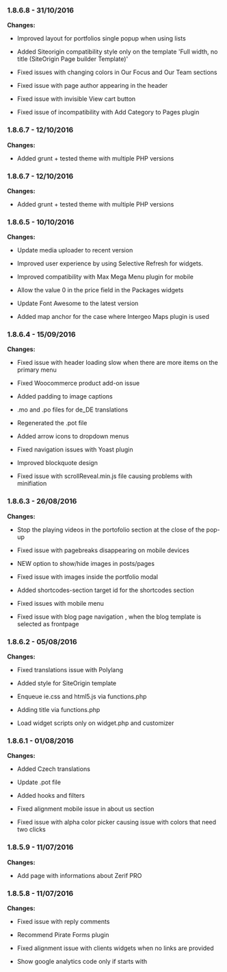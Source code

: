 
### 1.8.6.8 - 31/10/2016
**Changes:** 
- Improved layout for portfolios single popup when using lists
- Added Siteorigin compatibility style only on the template 'Full width, no title (SiteOrigin Page builder Template)'
- Fixed issues with changing colors in Our Focus and Our Team sections
- Fixed issue with page author appearing in the header
- Fixed issue with invisible View cart button
- Fixed issue of incompatibility with Add Category to Pages plugin

### 1.8.6.7 - 12/10/2016
**Changes:** 
- Added grunt + tested theme with multiple PHP versions

### 1.8.6.7 - 12/10/2016
**Changes:** 
- Added grunt + tested theme with multiple PHP versions

### 1.8.6.5 - 10/10/2016
**Changes:** 
- Update media uploader to recent version
- Improved user experience by using Selective Refresh for widgets.
- Improved compatibility with Max Mega Menu plugin for mobile
- Allow the value 0 in the price field in the Packages widgets
- Update Font Awesome to the latest version
- Added map anchor for the case where Intergeo Maps plugin is used

### 1.8.6.4 - 15/09/2016
**Changes:** 
- Fixed issue with header loading slow when there are more items on the primary menu
- Fixed Woocommerce product add-on issue
- Added padding to image captions
- .mo and .po files for de_DE translations
- Regenerated the .pot file
- Added arrow icons to dropdown menus
- Fixed navigation issues with Yoast plugin
- Improved blockquote design
- Fixed issue with scrollReveal.min.js file causing problems with minifiation

### 1.8.6.3 - 26/08/2016
**Changes:** 
- Stop the playing videos in the portofolio section at the close of the pop-up
- Fixed issue with pagebreaks disappearing on mobile devices
- NEW option to show/hide images in posts/pages
- Fixed issue with images inside the portfolio modal
- Added shortcodes-section target id for the shortcodes section
- Fixed issues with mobile menu
- Fixed issue with blog page navigation , when the blog template is selected as frontpage

### 1.8.6.2 - 05/08/2016
**Changes:** 
- Fixed translations issue with Polylang
- Added style for SiteOrigin template
- Enqueue ie.css and html5.js via functions.php
- Adding title via functions.php
- Load widget scripts only on widget.php and customizer

### 1.8.6.1 - 01/08/2016
**Changes:** 
- Added Czech translations
- Update .pot file
- Added hooks and filters
- Fixed alignment mobile issue in about us section
- Fixed issue with alpha color picker causing issue with colors that need two clicks

### 1.8.5.9 - 11/07/2016
**Changes:** 
- Add page with informations about Zerif PRO

### 1.8.5.8 - 11/07/2016
**Changes:** 
- Fixed issue with reply comments
- Recommend Pirate Forms plugin
- Fixed alignment issue with clients widgets when no links are provided
- Show google analytics code only if starts with <script>
- Moved google analytics code in footer for better loading
- Small code improvements to single post page code

### 1.8.5.7 - 30/06/2016
**Changes:** 
- Fixed issue with themeisle sdk for associative array using reset.

### 1.8.5.6 - 30/06/2016
**Changes:** 
- Fixed contact form vulnerability
- New option for accesibility ready theme

### 1.8.5.5 - 06/06/2016
**Changes:** 
- NEW Shortcodes Section
- Change menu colors options
- Update TGMP
- Fixed issue with Our team widget email and phone options sanitizing

### 1.8.5.4 - 19/05/2016
**Changes:** 
- Fixed responsive issues with the latest news section
- Added mo and po files for Persian language
 ### 1.8.5.3 - 30/04/2016 Changes: zerif-pro Fixed #337 Include parallax js only if parallax is activated zerif-pro Merge pull request #490 from HardeepAsrani/development !!! Wrong section ### 1.8.5.2 - 27/04/2016 Changes: zerif-pro Added option to change Feature knob colors. Added it to Feature No section instead of color. zerif-pro Fixed #123 Added style for <q> tag zerif-pro Fixed #486 google structured data errors zerif-pro Merge pull request #488 from HardeepAsrani/development Added option to change Feature knob colors zerif-pro Merge pull request #484 from cristian-ungureanu/development Development ### 1.8.5.1 - 25/03/2016 Changes: zerif-pro Fixed #470 Added support for cyrillic fonts zerif-pro Fixed #326, issues with colorswitching on woocommerce zerif-pro Fixed #470 Added option to use safe font zerif-pro Fixed #472 Review stars issue with latest Woocommerce ### 1.8.5.0 - 21/03/2016 Changes: zerif-pro Added language option to reCAPTCHA Added langauge option to reCAPTCHA with support to all the languages which are officially supported by reCAPTCHA + minor changes to logo title tag. zerif-pro Better language configuration Now reCAPTCHA takes language from Polylang, if active, else from get_locale();. zerif-pro Merge pull request #461 from HardeepAsrani/development Added language option to reCAPTCHA zerif-pro Added Open New Link option to Packages Now packages have an option to open links in a new tab. zerif-pro Merge pull request #463 from HardeepAsrani/development Added Open New Link option to Packages zerif-pro Fixed #460 Added missing closing tags zerif-pro Fixed Background issue when scrolling on mobile zerif-pro Revert "!!! r" This reverts commit 80f73ba666ce334b2ff8a0e865e34fe8de958039. zerif-pro Revert "Fixed Background issue when scrolling on mobile" This reverts commit 6d97a152e2a73e707930c8863164a0a45d5ec872. zerif-pro Fixed small issue with Pirate Forms plugin zerif-pro Option to have an active home link in the menu #465 zerif-pro Option to change the page template to full width site-wide #466 zerif-pro Fixed #468 Responsive cart issue in last version of woocommerce ### 1.8.4.9 - 23/02/2016 Changes: zerif-pro #439 Added option to display portfolio details on overlay zerif-pro Fixed #439 Portfolio pop-up issue zerif-pro #456, Closing divs errors ### 1.8.4.7 - 19/02/2016 Changes: zerif-pro Improved subtitle of Packages widget. It looked pretty messed up with big subtitles. zerif-pro Added Intergeo Maps shortcode to Zerif. It only appears when the plugin is active. zerif-pro Merge pull request #450 from HardeepAsrani/development !!! Improved subtitle of Packages widget. zerif-pro Added profile link Added profile link option to display a link on member's name + fixed a textarea issue. zerif-pro Fixed #451 jQuery issue zerif-pro Merge pull request #453 from HardeepAsrani/development Added profile link zerif-pro #446, Added a Full width with no title template page zerif-pro Fixed #457 Pinterest option for testimonials ### 1.8.4.6 - 09/02/2016 Changes: zerif-pro #434, Added missing strings in wpml-config.xml for contact us section placeholders zerif-pro Fixed escaping variables from Customize zerif-pro Fixed #414, errors from Google structure data testing tool zerif-pro Fixed #WP Megamenu compatible #438 zerif-pro Fixed #442 Small graphic issue with search submit in Chrome mobile zerif-pro Fixed #436 Center Testimonials Section zerif-pro #444 Option for enabling sound in background video zerif-pro #402, Readmore option on blog and in the latest news section zerif-pro Footer messed up when one option is missing zerif-pro Fixed #395 Sticky navigation bar on mobile zerif-pro Fixed #395 Sticky navigation issue on iphone zerif-pro Revert "!!! #395" This reverts commit af1b0669e90118ad0d94cbc292b504ed5cb95faf. zerif-pro Revert "!!! Fixed #395 Test sticky nav on iphone" This reverts commit 357185da6b70faaec4b123cb0d62b0f6bff8d202. zerif-pro Revert "!!! Fixed #395 Sticky nav on phone issue" This reverts commit cd479e4864927c54e4206a93c50562fed071a189. zerif-pro Revert "Fixed #395 Sticky navigation issue on iphone" This reverts commit 83d7d83f197c034fe3f271e7b83b7b027c15ef6e. zerif-pro Revert "!!! #395" This reverts commit a5399871c150270fdf326fed8213143a9b32def8. zerif-pro Revert "!!! Fixed #395" This reverts commit 37aeae3e359927d47e20ce0abe09bcf948d68f39. zerif-pro Revert "!!! Fixed #395 New version of sticky nav on mobile" This reverts commit 9bcc093c5453aa5f3b962900ae84aed249beaac8. zerif-pro Revert "!!! Fixed #395 small issue" This reverts commit df81a426dccd4c9a2d6fd949a10bdd7dd13215fc. zerif-pro Revert "Fixed #395 Sticky navigation bar on mobile" This reverts commit b69ab0e417b38c9ad371a9d1f68bb674e3125360. zerif-pro Fixed #449, woocommerce buttons in IE ### 1.8.4.5 - 22/12/2015 Changes: zerif-pro Merge remote-tracking branch 'refs/remotes/Codeinwp/development' into development zerif-pro Merge branch 'development' of https://github.com/HardeepAsrani/zerif-pro into development zerif-pro Merge pull request #10 from Codeinwp/development Development zerif-pro Merge pull request #11 from Codeinwp/development Development zerif-pro Added instagram icon to footer. zerif-pro Added YouTube + Instagram icon to Our Team zerif-pro Merge pull request #426 from HardeepAsrani/development Adds Instagram & YouTube icons zerif-pro Added mailto to Team widget's email Added mailto to team widget's email icon. zerif-pro Merge pull request #430 from HardeepAsrani/development Added mailto to Team widget's email zerif-pro zerif_after_header hook for child theme use zerif-pro Fixed #425, footer link hover color option ### 1.8.4.4 - 11/12/2015 Changes: zerif-pro Added title field to clients widget So this adds a title field to the clients widget, and it uses that title as the alt tags of the image, so we're also using it. The old alt text was "clients" for all the widgets, so this one actually uses it for something. zerif-pro Merge pull request #9 from Codeinwp/development Development zerif-pro Merge pull request #417 from HardeepAsrani/development Adding title field to the clients widget zerif-pro Fixed #420, option to open the Focus links in new window zerif-pro Fixed #413, alternative text for testimonials and our team images ### 1.8.4.3 - 03/12/2015 Changes: zerif-pro Merge pull request #8 from Codeinwp/development Development zerif-pro Our team title That's the only possible fix I could think of without messing up with people who are using it. Fixes: https://github.com/Codeinwp/zerif-pro/issues/406 zerif-pro Fixes undefined index issue with widgets Both checkboxes (our team & client) will have a hidden value of 0, if checkboxes aren't ticked which will prevent the issue. Fixes: https://github.com/Codeinwp/zerif-pro/issues/407 zerif-pro Merge pull request #408 from HardeepAsrani/development Fixes widget related issues: zerif-pro Fixed #410, undeline for categories in the menu zerif-pro Fixed #403, footer widgets area zerif-pro Fixed #398, option to set template for static page zerif-pro Pirate forms rtl style ### 1.8.4.2 - 27/11/2015 Changes: zerif-pro Menu levels issue ### 1.8.4.1 - 11/11/2015 Changes: zerif-pro Added polish translations files zerif-pro fixed backward compatibility on header.php for wp_title(); zerif-pro fixed backward compatibility on template-tags.php for wp_title(); zerif-pro Merge pull request #393 from selu91/development Development ### 1.8.4.0 - 05/11/2015 Changes: zerif-pro Merge pull request #7 from Codeinwp/development Development zerif-pro Merge pull request #384 from HardeepAsrani/development !!! Fixed text domain in content.php file zerif-pro Added Open New Window option to Our Team widgets This commit adds an Open New Window option to Our Team widgets, as it's available in Zerif Lite. zerif-pro Fixed Undefined index issue with Our Team Widget zerif-pro Merge pull request #387 from HardeepAsrani/development Added Open New Window option to Our Team widgets zerif-pro Fixed #338 Variable product label not visible zerif-pro Fixed #388 Variable product label not visible zerif-pro Fixed #389 Content too close to headline zerif-pro Fixed #243 Problem with underlined large title on Firefox zerif-pro Fixed #376, transparency issue with background ### 1.8.3.7 - 09/10/2015 Changes: zerif-pro #363, Add phone option in our team widgets zerif-pro Fixed #362, background options for the latest news and packages section ### 1.8.3.5 - 15/09/2015 Changes: zerif-pro Fixed #336, added hooks and filters for better use with child themes ### 1.8.3.4 - 09/09/2015 Changes: zerif-pro Merge pull request #3 from Codeinwp/development Development zerif-pro Changes to details hover box Only show details hover box when there's content in it. zerif-pro Fixed details zerif-pro Merge pull request #344 from HardeepAsrani/development Only show details hover box when they're content in it zerif-pro Fixed #341 microformats , schema.org zerif-pro Fixed #343, background colors for contact form error/success messages zerif-pro Fixed #308, change hover color for navbar items zerif-pro Update style.css ### 1.8.3.3 - 24/08/2015 Changes: zerif-pro Merge pull request #2 from Codeinwp/development Development zerif-pro Small typo Small type in the Customizer option. zerif-pro Merge pull request #331 from HardeepAsrani/development Fixes Customizer type. zerif-pro Fixed #333 BBPress plugin style zerif-pro Fixed some translations strings missing zerif-pro Fixed #335, replaced require and include functions with load_template to better allow child themes to override templates zerif-pro Update style.css ### 1.8.3.2 - 14/08/2015 Changes: zerif-pro Fixed #320, video background zerif-pro #324 Custom style loads too late zerif-pro Fixed #320 Load video only on frontpage zerif-pro Fixed #320 Video background on mobile zerif-pro Fixed #319 masonry effect for testimonials zerif-pro Fixed #329, contact form sending mails to spam folder zerif-pro Fixed #319 Masonry effect issue zerif-pro Fixed #328 Big title parallax effect zerif-pro Make settings section for background zerif-pro Merge remote-tracking branch 'origin/development' into development ### 1.8.3.1 - 24/07/2015 Changes: zerif-pro Fixed #314, added some first part of rtl support zerif-pro Fixed #304, issue with recaptcha zerif-pro Update class-tgm-plugin-activation to latest version zerif-pro Fixed #314 RTL issue zerif-pro Fixed #314 RTL issue (woocommerce) zerif-pro Fixed #312, delaying google map zerif-pro Fixed #318, missing bootstrap font zerif-pro Removed http from font included and fixed jquery knob when text color changes zerif-pro Fixed #312, delaying google map zerif-pro Fixed #176, translation for latest newst title and subtitle and regenerated pot file zerif-pro Removed glyphicon zerif-pro Update style.css ### 1.8.3 - 02/07/2015 Changes: zerif-pro Fixed #307 Our team section hover issue zerif-pro Fixed #306 Our team section hover issue zerif-pro Fixed #252 Mobile menu problem zerif-pro Fixed #266 Right ribbon when no button zerif-pro Fixed #260 Hide arrows on latest news when number of posts less than 4 zerif-pro Fixed #309, quotes and apostrophes in html widgets zerif-pro Fixed #311 Scrolling from big title buttons zerif-pro Removed unused images and replaced some of them zerif-pro Fixed latest news show text, when images load very slow zerif-pro Update style.css ### 1.8.2 - 16/06/2015 Changes: zerif-pro Fixed #286 Issue with our team zerif-pro Smoothscroll & Fixed #289 Map Anchor zerif-pro Fixed #267 and #79 contact form scroll position zerif-pro Fixed #290, removed unnecessary post meta from portfolio single page zerif-pro Fixed #272, allow HTML in our focus, our team and testimonial widgets ### 1.8 - 29/05/2015 Changes: zerif-pro Fixed XSS vulnerability with contact form ### 1.7.10 - 21/05/2015 Changes: zerif-pro Fixed #292 About us section zerif-pro Fixed #291, Menu not appearing on the category pages zerif-pro Fixed #295, about us section to be display in col-lg 4, 6 or 12 depending on what texts are set zerif-pro Fixed #114 and #115 remove meta box post details which is not used zerif-pro Fixed #239, removed testimonial cpt that was not used zerif-pro Fixed #209, potfolio slug ### 1.7.10 - 15/05/2015 Changes: zerif-pro Removed image size for latest news ### 1.7.9 - 14/05/2015 Changes: zerif-pro Remove background color for header-content-wrap zerif-pro Update style.css zerif-pro Scrolling in Chrome is weird and inconsistent zerif-pro Fixed #276 Responsive menu issue zerif-pro Fixed #279 Big space before big title section zerif-pro Fixed #280 Latest news space before title zerif-pro Fixed #282, optimize dimensions for homepage images zerif-pro Spacing issue zerif-pro Improved new blog zerif-pro Improved old blog zerif-pro Fixed #284, added archive link for blog posts date zerif-pro Improved style zerif-pro Fixed upload image buttons in widgets not working in customizer zerif-pro Fixed post navigations zerif-pro Fixed reply button border color and font size zerif-pro Fixed #264 Rollover on mobile devices zerif-pro Default links values in footer zerif-pro Fixed upload image button in widgets ### 1.7.3 - 05/05/2015 Changes: zerif-pro Fixed #217 WooCommerce Pagination Issue zerif-pro Remove sidebar from woocommerce my account page zerif-pro Fixed #222, remove sidebar from my account page for woocommerce zerif-pro H tags incompatible with plugins zerif-pro Solves issue with category/portfolio This snippet makes category archive pages work with portfolio post type. Without this snippet, the archive pages shows either an 404 error message or default post type, if any. zerif-pro Fixed large bottom padding on frontpage sections zerif-pro Fixed #228 Packages section does not align to center zerif-pro New blog template looks very bad on IE8 zerif-pro Small css issue zerif-pro Fixed #235, centralize packages widgets area, and fix some notices in that section zerif-pro Fixed #234, packages on small devices zerif-pro Fixed #229, display client widget even if there is no link selected zerif-pro Fixed #212, removed transparent line under google map section zerif-pro Fixed #221, center menu on tablet resolution zerif-pro Fixed #179, added website and email icons in the team widget zerif-pro Fixed blog issue on IE8 zerif-pro Merge pull request #1 from Codeinwp/development Development zerif-pro Latest News section post_count Latest News section takes posts_per_page value from Settings > Reading settings. zerif-pro Fixed XSS vulnerability with contact form zerif-pro Improved customizer Big title and Our focus sections, to not refresh on any change, improved descriptions and code zerif-pro Improved customizer Portfolio, About us, Our team, and Testimonials sections to not refresh on any change, improved description and code zerif-pro Fixed #247 Background image appears when page is loading zerif-pro Merge pull request #226 from HardeepAsrani/development Solves issue with category/portfolio zerif-pro Improved customizer for ribbons , Big title, Our focus, Portfolio, About us, Our team and Testimonials zerif-pro Improved customizer for Contact us, Packages, Google map and Latest news sections zerif-pro Improved Subscribe, Colors and part of the General Setting for better experience in customizer zerif-pro Fixed #71 Title page cut off by Header zerif-pro Sticky footer zerif-pro Fixed Stiky footer issue zerif-pro Fixed Sticky footer issue and Header issue zerif-pro Customizer big text issue zerif-pro Fixed #253 The menu does not close on mobile, after item selected zerif-pro Fixed #242 No margin in post paragraphs zerif-pro Fixed #259 Contact form not working on iPad zerif-pro Improved big title and latest news customizer experience plus default widgets in our focus section zerif-pro Fixed conflict zerif-pro Default widgets for our team sidebar zerif-pro Default widgets for testimonials sidebar zerif-pro Fixed #268 Horizontal scroll on mobile devices zerif-pro Fixed #268 Horizontal scroll on mobile devices zerif-pro Fixed #254 WP 4.2 Update zerif-pro Removed @import from css zerif-pro Improved customizer experience and added default widgets for packages section ### 1.5.9.2 - 14/04/2015 Changes: zerif-pro Fixed problem with license validation. ### 1.5.9.1 - 03/04/2015 Changes: zerif-pro Improved update system ### 1.5.9 - 25/03/2015 Changes: zerif-pro Fixed Firefox issues zerif-pro Introduced new (large) template for Blog This issue was causing a lot of refunds, so the design needed to be reinvented and elements rearranged, optimized for responsive, as well zerif-pro Fixed #201 Shop page mobile issues zerif-pro Merge pull request #199 from DragosBubu/development Introduced new (large) template for Blog zerif-pro Fixed #200 Added new features for slider in Customizer zerif-pro Fixed #203, youtube icon in footer socials, plug removed code used for testing in header zerif-pro Fixed #202, social icons in footer not showing up if not every field was writen zerif-pro Fixed #197, added targets for the ribbon sections zerif-pro Fixed #181, add a link to google captcha generator for site key and secret key zerif-pro Fixed #205, color changing for bottom button ribbon text zerif-pro Fixed #214 Remove !important mentions for woocommerce zerif-pro Fixed #204 Not Compatible with IE9 ### 1.4.7 - 04/03/2015 Changes: zerif-pro Fixed #153 : Latest News issue on iPad zerif-pro Fixed #188 Woocommerce display for older versions zerif-pro Fixed #192, quotes icons on testimonials zerif-pro Fixed #190, prevent scroll in google maps section ### 1.4.5 - 27/02/2015 Changes: zerif-pro Fixed #143, telephone and mail icons appear reversed on default instalation of theme zerif-pro Fixed #142, big title section formating erorr zerif-pro Fixed #175, fixed the ability to change hover colors for our focus widgets zerif-pro Fixed #157, main navigation selected items, and focused sections on frontpage zerif-pro Fixed main navigation hover items zerif-pro Frontpage Slider issues ### 1.4.3 - 19/02/2015 Changes: zerif-pro Fixed #160, uncaught typeError: Cannot read property length of undefined zerif-pro Fixed #116, Fixed broken default menu with multiple levels of items zerif-pro Fixed #161, align properly title and image of article on the blog page zerif-pro Fixed #163, fixed uncaught typeError: cannot read property offsetWidth of undefined zerif-pro Fixed #164, remove slider background from pages that are not homepage, when Woocommerce plugin is installed zerif-pro Fixed issue with Jetpack Fixed issue with Jetpack zerif-pro Fix #162, improved woocommerce pages looks after plugin update zerif-pro increased version zerif-pro Removed unnecessary scripts and styles zerif-pro Merge branch 'development' of https://github.com/Codeinwp/zerif-pro into development zerif-pro Remove duplicated script included zerif-pro Merge pull request #165 from HardeepAsrani/development Fixed issue with Jetpack ### 1.4.2 - 18/02/2015 Changes: zerif-pro Fixed console logs on scroll zerif-pro Fixed #130, remove register script/style, leave only enqueue zerif-pro Fixed #124 , super long title zerif-pro Fixed #122, list item bullets after h2 zerif-pro Fixed #126, renaming page templates zerif-pro Fix #128, check class rather than version for panels in customizer zerif-pro Fix #136, id-s for map and subscribe sections for page jumps zerif-pro Fix #134, changed portofolio typo zerif-pro Fix #135 zerif-pro Fix top menu zerif-pro Fixed ul to not break menu anymore zerif-pro Merge pull request #2 from Codeinwp/development Merge to the forked. zerif-pro Open social links in new tab Open footer social links to a new tab. zerif-pro Merge pull request #148 from HardeepAsrani/development Open footer social links to a new tab. zerif-pro Fixed #59, import lite options zerif-pro Fix #146 Added reCaptcha to contact form zerif-pro Increased version zerif-pro Fixed #137, slider for background zerif-pro Fixed #159, import/export ### 1.4.1 - 21/01/2015 Changes: zerif-pro This fixes #108, remove thumbs.db zerif-pro Fixes #106, image directory uri zerif-pro This fixes #99, remove unused code zerif-pro This fixes #98, remove inline styles zerif-pro Fix #88, prefixes zerif-pro This fixes #101 , wordpress trademark zerif-pro Fixed fatal error in content.php zerif-pro This fixes #92, remove jquery enque + remove wp_register_style and wp_register_script zerif-pro remove http from include script link zerif-pro Update style.css ### 1.4.0 - 16/01/2015 Changes: zerif-pro This fixes #86, customizable color for navbar zerif-pro This fixes #85, fixes sidebar on shop page zerif-pro This fixes #84, our focus border for larger images zerif-pro Update style.css ### 1.3.9 - 15/01/2015 Changes: zerif-pro This fixes #75, our focus colors zerif-pro This fixes #78 zerif-pro This fixes #80, translations zerif-pro This fixes #73 disable preloader from customizer zerif-pro This fixes #72, customizable placeholders for contact section zerif-pro This fixes #55 zerif-pro Remove default new social icons zerif-pro Increased version ### 1.3.8 - 09/01/2015 Changes: zerif-pro This fixes #64 extra social icons for google plus, pinterest, tumblr and reddit zerif-pro This fixes #61, latest news section zerif-pro Update style.css zerif-pro This fixes #49, full width portofolio single page zerif-pro This fixes #53, cart without sidebar zerif-pro This fixes #47, static google map zerif-pro This fixes #57, google analytics code zerif-pro This fixes #59, bug with radio buttons, + moved google analytics code in head zerif-pro Update style version zerif-pro This fixes #62, remove widget customizer for greater then 3.9 versions zerif-pro This fixes #74, infinite loop on latest news zerif-pro Remove extra title from latest news section ### 1.3.6 - 05/01/2015 Changes: zerif-pro Fixes issue with testimonial. Adds option to add a link to client testimonial widget. zerif-pro Merge pull request #65 from HardeepAsrani/development Fixes issue with testimonial. zerif-pro Added support for child themes ### 1.3.5 - 10/12/2014 Changes: zerif-pro This fixes #43 , color for active menu item zerif-pro Fix for scrolling menu when has dropdown zerif-pro This fixes #51 : Aliniere componente Our Focus zerif-pro This fixes #41 - preloader zerif-pro This fixes #42 submenu issue zerif-pro This fixes #50 - Footer issue zerif-pro This Fixes #45 - Links not working on mobile zerif-pro This fixes #39 Widget Colors issue zerif-pro This fixes small issues of the footer on mobile ### 1.2.7 - 13/11/2014 Changes: zerif-pro Fix for update system. ### 1.2.6 - 13/11/2014 Changes: zerif-pro Fixed clients widget zerif-pro Template for blog ### 1.2.4 - 12/11/2014 Changes: zerif-pro Fixed spelling mistake on portofolio zerif-pro Fixed sections order in customizer ### 1.2.2 - 12/11/2014 Changes: zerif-pro Fixed menu ### 1.2.1 - 12/11/2014 Changes: zerif-pro This fixes #21, full width template zerif-pro This fixes #24, woocommerce support zerif-pro This fixes #23 wpml compatible zerif-pro This fixes #18, our team issue with team widget disordered zerif-pro This fixes #14, pricing section zerif-pro This fixes #29, new tab for clients widget link zerif-pro This fixes #28, full width page and full width static homepage zerif-pro This fixes #27 zerif-pro This fixes #31, fixed header on archive page zerif-pro This fixes #25 google map section zerif-pro Fixed #22, footer display for small number of items zerif-pro Fixed footer and started to add css for woocommerce zerif-pro Fixed footer zerif-pro This fixes #24 , and added default value to google map in customizer zerif-pro Center our team and our focus sections, changed sections order and other improvments zerif-pro Fixed menu smooth scroll zerif-pro This fixes #26, subscribe section zerif-pro Fixed subscribe section ### 1.0.6 - 29/10/2014 Changes: zerif-pro this fixes #17, #12 and #11 zerif-pro This fixes #7, custom field for email address and editable button for contact form zerif-pro Update to 1.0.5 zerif-pro This fixes #13 footer textareas instead of texts with icons zerif-pro fixed icons issue zerif-pro fixed fatal error zerif-pro fixed footer icons image zerif-pro fixed default icons footer ### 1.0.4 - 25/10/2014 Changes: zerif-pro Update style.css ### 1.0.3 - 25/10/2014 Changes: zerif-pro Delete README.md zerif-pro Rename README.txt to README.md ### 1.0.3 - 24/10/2014 Changes: zerif-pro close #8, close #6, close #5 zerif-pro Close #9 bottom ribbon fiex zerif-pro Fixed sections order zerif-pro Update to 1.0.3 version zerif-pro Improved code for sections order ### 1.0.2 - 23/10/2014 Changes: zerif-pro Started to add colors option in customizer zerif-pro Finished to add colors changeing options in customizer zerif-pro Updated customizer with panels and other improvements zerif-pro Improved customizer panels ### 1.0 - 17/10/2014 Changes: zerif-pro Fist version of Zerif Pro zerif-pro Small fixes, upload image in customizer zerif-pro Update functions.php zerif-pro Small fixes - remove preloader on other pages the frontapge, our focus section images and colors, portofolio number of items, about us section zerif-pro Small style fixes zerif-pro Added screenshot zerif-pro Update style.css zerif-pro Responsive issues solved zerif-pro some fixes responsive css

